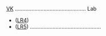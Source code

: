 [VK](https://vk.com/rankoroff)
...............................................
﻿Lab
* ([LR4](https://rankoroff.github.io/LR4/))
* ([LR5](https://rankoroff.github.io/lr5/))
...............................................
